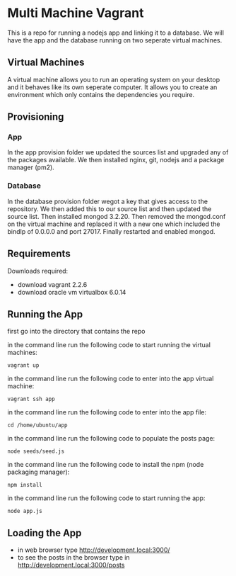 # Multi Machine Vagrant

This is a repo for running a nodejs app and linking it to a database. We will have the app and the database running on two seperate virtual machines.

## Virtual Machines

A virtual machine allows you to run an operating system on your desktop and it behaves like its own seperate computer. It allows you to create an environment which only contains the dependencies you require.

## Provisioning

### App

In the app provision folder we updated the sources list and upgraded any of the packages available. We then installed nginx, git, nodejs and a package manager (pm2).

### Database

In the database provision folder wegot a key that gives access to the repository. We then added this to our source list and then updated the source list. Then installed mongod 3.2.20. Then removed the mongod.conf on the virtual machine and replaced it with a new one which included the bindIp of 0.0.0.0 and port 27017. Finally restarted and enabled mongod.

## Requirements
Downloads required:
- download vagrant 2.2.6
- download oracle vm virtualbox 6.0.14

## Running the App

first go into the directory that contains the repo

in the command line run the following code to start running the virtual machines:
```
vagrant up
```
in the command line run the following code to enter into the app virtual machine:
```
vagrant ssh app
```
in the command line run the following code to enter into the app file:
```
cd /home/ubuntu/app
```
in the command line run the following code to populate the posts page:
```
node seeds/seed.js
```
in the command line run the following code to install the npm (node packaging manager):
```
npm install
```
in the command line run the following code to start running the app:
```
node app.js
```

## Loading the App

- in web browser type http://development.local:3000/
- to see the posts in the browser type in http://development.local:3000/posts
